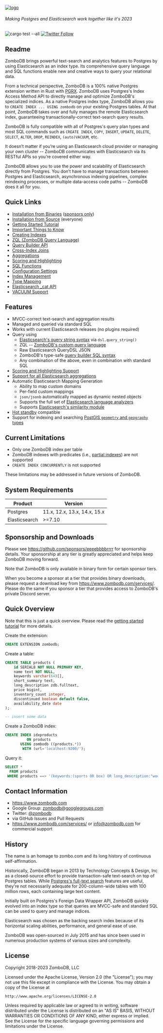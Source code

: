 [![logo](logo.png)](https://www.zombodb.com/)

###### Making Postgres and Elasticsearch work together like it's 2023

![cargo test --all](https://github.com/zombodb/zombodb/workflows/cargo%20pgrx%20test%20pgrxX/badge.svg)
[![Twitter Follow](https://img.shields.io/twitter/follow/zombodb.svg?style=flat)](https://twitter.com/zombodb)

## Readme

ZomboDB brings powerful text-search and analytics features to Postgres by using Elasticsearch as an index type. Its
comprehensive query language and SQL functions enable new and creative ways to query your relational data.

From a technical perspective, ZomboDB is a 100% native Postgres extension written in Rust with [PGRX].
ZomboDB uses Postgres's Index Access Method API to directly manage and optimize ZomboDB's specialized indices.
As a native Postgres index type, ZomboDB allows you to `CREATE INDEX ... USING zombodb` on your existing Postgres tables.
At that point, ZomboDB takes over and fully manages the remote Elasticsearch index,
guaranteeing transactionally-correct text-search query results.

ZomboDB is fully compatible with all of Postgres's query plan types and most SQL commands such as `CREATE INDEX`, `COPY`,
`INSERT`, `UPDATE`, `DELETE`, `SELECT`, `ALTER`, `DROP`, `REINDEX`, `(auto)VACUUM`, etc.

It doesn’t matter if you’re using an Elasticsearch cloud provider or managing your own cluster -- ZomboDB communicates
with Elasticsearch via its RESTful APIs so you’re covered either way.

ZomboDB allows you to use the power and scalability of Elasticsearch directly from Postgres. You don’t have to manage
transactions between Postgres and Elasticsearch, asynchronous indexing pipelines, complex reindexing processes, or
multiple data-access code paths -- ZomboDB does it all for you.

## Quick Links

- [Installation from Binaries](BINARY-INSTALLATION.md) ([sponsors only](https://github.com/sponsors/eeeebbbbrrrr))
- [Installation from Source](SOURCE-INSTALLATION.md) (everyone)
- [Getting Started Tutorial](TUTORIAL.md)
- [Important Things to Know](THINGS-TO-KNOW.md)
- [Creating Indexes](CREATE-INDEX.md)
- [ZQL (ZomboDB Query Language)](ZQL.md)
- [Query Builder API](QUERY-BUILDER-API.md)
- [Cross-Index Joins](CROSS-INDEX-JOINS.md)
- [Aggregations](AGGREGATIONS.md)
- [Scoring and Highlighting](SCORING-HIGHLIGHTING.md)
- [SQL Functions](SQL-FUNCTIONS.md)
- [Configuration Settings](CONFIGURATION-SETTINGS.md)
- [Index Management](INDEX-MANAGEMENT.md)
- [Type Mapping](TYPE-MAPPING.md)
- [Elasticsearch \_cat API](CAT-API.md)
- [VACUUM Support](VACUUM.md)

## Features

- MVCC-correct text-search and aggregation results
- Managed and queried via standard SQL
- Works with current Elasticsearch releases (no plugins required)
- Query using
  - [Elasticsearch's query string syntax] via `dsl.query_string()`
  - ZQL -- [ZomboDB's custom query language](ZQL.md)
  - Raw Elasticsearch QueryDSL JSON
  - ZomboDB's type-safe [query builder SQL syntax](QUERY-BUILDER-API.md)
  - Any combination of the above, even in combination with standard SQL
- [Scoring and Highlighting Support](SCORING-HIGHLIGHTING.md)
- [Support for all Elasticsearch aggregations](AGGREGATIONS.md)
- Automatic Elasticsearch Mapping Generation
  - Ability to map custom domains
  - Per-field custom mappings
  - `json/jsonb` automatically mapped as dynamic nested objects
  - Supports the full set of [Elasticsearch language analyzers]
  - Supports [Elasticsearch's similarity module]
- [Hot standby] compatible
- Support for indexing and searching [PostGIS `geometry` and `geography` types](POSTGIS-SUPPORT.md)

## Current Limitations

- Only one ZomboDB index per table
- ZomboDB indexes with predicates (i.e., [partial indexes]) are
  not supported
- `CREATE INDEX CONCURRENTLY` is not supported

These limitations may be addressed in future versions of ZomboDB.

## System Requirements

| Product       | Version                      |
| ------------- |------------------------------|
| Postgres      | 11.x, 12.x, 13.x, 14.x, 15.x |
| Elasticsearch | >=7.10                       |

## Sponsorship and Downloads

Please see https://github.com/sponsors/eeeebbbbrrrr for sponsorship details. Your sponsorship at any tier is greatly
appreciated and helps keep ZomboDB moving forward.

Note that ZomboDB is only available in binary form for certain sponsor tiers.

When you become a sponsor at a tier that provides binary downloads, please request a download key from
https://www.zombodb.com/services/. Please do the same if you sponsor a tier that provides access to ZomboDB's private
Discord server.

## Quick Overview

Note that this is just a quick overview. Please read the [getting started tutorial](TUTORIAL.md) for more details.

Create the extension:

```sql
CREATE EXTENSION zombodb;
```

Create a table:

```sql
CREATE TABLE products (
    id SERIAL8 NOT NULL PRIMARY KEY,
    name text NOT NULL,
    keywords varchar(64)[],
    short_summary text,
    long_description zdb.fulltext, 
    price bigint,
    inventory_count integer,
    discontinued boolean default false,
    availability_date date
);

-- insert some data
```

Create a ZomboDB index:

```sql
CREATE INDEX idxproducts 
          ON products 
       USING zombodb ((products.*)) 
        WITH (url='localhost:9200/');
```

Query it:

```sql
SELECT * 
  FROM products 
 WHERE products ==> '(keywords:(sports OR box) OR long_description:"wooden away"~5) AND price:[1000 TO 20000]';
```

## Contact Information

- https://www.zombodb.com
- Google Group: zombodb@googlegroups.com
- Twitter: [@zombodb](https://twitter.com/zombodb/)
- via GitHub Issues and Pull Requests
- https://www.zombodb.com/services/ or info@zombodb.com for commercial support

## History

The name is an homage to zombo.com and its long history of continuous self-affirmation.

Historically, ZomboDB began in 2013 by Technology Concepts & Design, Inc
as a closed-source effort to provide transaction-safe text-search on top of Postgres tables.
While [Postgres's full-text search] features are useful,
they're not necessarily adequate for 200-column-wide tables with 100 million rows, each containing large text content.

Initially built on Postgres's Foreign Data Wrapper API, ZomboDB quickly evolved into an index type so that
queries are MVCC-safe and standard SQL can be used to query and manage indices.

Elasticsearch was chosen as the backing search index because of its horizontal scaling abilities, performance, and
general ease of use.

ZomboDB was open-sourced in July 2015 and has since been used in numerous production systems of various sizes and
complexity.

## License

Copyright 2018-2023 ZomboDB, LLC

Licensed under the Apache License, Version 2.0 (the "License"); you may not use this file except in compliance with the
License. You may obtain a copy of the License at

```
http://www.apache.org/licenses/LICENSE-2.0
```

Unless required by applicable law or agreed to in writing, software distributed under the License is distributed on an
"AS IS" BASIS, WITHOUT WARRANTIES OR CONDITIONS OF ANY KIND, either express or implied. See the License for the specific
language governing permissions and limitations under the License.

[elasticsearch language analyzers]: https://www.elastic.co/guide/en/elasticsearch/reference/current/analysis-lang-analyzer.html
[elasticsearch's query string syntax]: https://www.elastic.co/guide/en/elasticsearch/reference/current/query-dsl-query-string-query.html#query-string-syntax
[elasticsearch's similarity module]: TYPE-MAPPING.md#similarity-module-support
[hot standby]: https://www.postgresql.org/docs/current/hot-standby.html
[partial indexes]: https://www.postgresql.org/docs/10/indexes-partial.html
[pgrx]: https://github.com/tcdi/pgrx
[postgres's full-text search]: https://www.postgresql.org/docs/current/textsearch-intro.html
